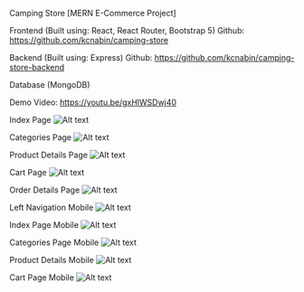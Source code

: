 Camping Store [MERN E-Commerce Project]

Frontend (Built using: React, React Router, Bootstrap 5)
Github: https://github.com/kcnabin/camping-store


Backend (Built using: Express)
Github: https://github.com/kcnabin/camping-store-backend

Database (MongoDB)

Demo Video: https://youtu.be/gxHlWSDwj40

Index Page
![Alt text](https://raw.githubusercontent.com/kcnabin/camping-store/main/public/product-demo-photos/indexPage.png?raw=true "Index Page")

Categories Page
![Alt text](https://raw.githubusercontent.com/kcnabin/camping-store/main/public/product-demo-photos/categoriesPage.png?raw=true "Categories Page")

Product Details Page
![Alt text](https://raw.githubusercontent.com/kcnabin/camping-store/main/public/product-demo-photos/productDetails.png?raw=true "Product Details Page")

Cart Page
![Alt text](https://raw.githubusercontent.com/kcnabin/camping-store/main/public/product-demo-photos/orderPage.png?raw=true "Cart Page")

Order Details Page
![Alt text](https://raw.githubusercontent.com/kcnabin/camping-store/main/public/product-demo-photos/orderDetails.png?raw=true "Order Details Page")

Left Navigation Mobile
![Alt text](https://raw.githubusercontent.com/kcnabin/camping-store/main/public/product-demo-photos/sideNavMobile.png?raw=true "Left Navigation Mobile")

Index Page Mobile
![Alt text](https://raw.githubusercontent.com/kcnabin/camping-store/main/public/product-demo-photos/indexPageMobile.png?raw=true "Index Page Mobile")

Categories Page Mobile
![Alt text](https://raw.githubusercontent.com/kcnabin/camping-store/main/public/product-demo-photos/categoriesPageMobile.png?raw=true "Categories Page Mobile")

Product Details Mobile
![Alt text](https://raw.githubusercontent.com/kcnabin/camping-store/main/public/product-demo-photos/productDetailMobile.png?raw=true "Product Details Mobile")

Cart Page Mobile
![Alt text](https://raw.githubusercontent.com/kcnabin/camping-store/main/public/product-demo-photos/orderPageMobile.png?raw=true "Cart Page Mobile")

